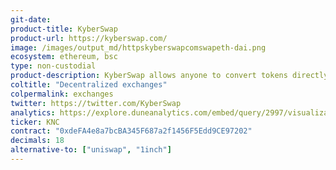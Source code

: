 ```yaml
---
git-date:
product-title: KyberSwap
product-url: https://kyberswap.com/
image: /images/output_md/httpskyberswapcomswapeth-dai.png
ecosystem: ethereum, bsc
type: non-custodial
product-description: KyberSwap allows anyone to convert tokens directly from their wallet in an instant, convenient and secure way. [Interview with Loi Luu, CEO and co-founder of Kyber Network](/kyber-network).
coltitle: "Decentralized exchanges"
colpermalink: exchanges
twitter: https://twitter.com/KyberSwap
analytics: https://explore.duneanalytics.com/embed/query/2997/visualization/5790?api_key=HHhfNvIIhiL3oc0NpRLaA7akSjHySN2a9D8tWros
ticker: KNC
contract: "0xdeFA4e8a7bcBA345F687a2f1456F5Edd9CE97202"
decimals: 18
alternative-to: ["uniswap", "1inch"]
---
```

